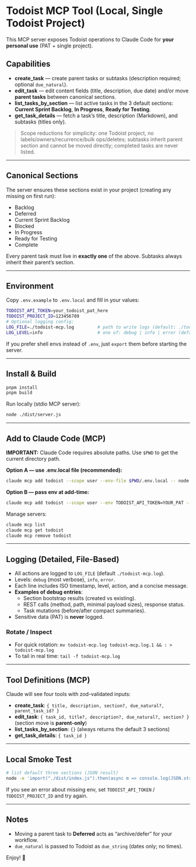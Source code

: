 # Todoist MCP Tool (Local, Single Todoist Project)

This MCP server exposes Todoist operations to Claude Code for **your personal use** (PAT + single project).

## Capabilities
- **create_task** — create parent tasks or subtasks (description required; optional `due_natural`).
- **edit_task** — edit content fields (title, description, due date) and/or move **parent tasks** between canonical sections.
- **list_tasks_by_section** — list active tasks in the 3 default sections: **Current Sprint Backlog**, **In Progress**, **Ready for Testing**.
- **get_task_details** — fetch a task’s title, description (Markdown), and subtasks (titles only).

> Scope reductions for simplicity: one Todoist project, no labels/owners/recurrence/bulk ops/deletes; subtasks inherit parent section and cannot be moved directly; completed tasks are never listed.

---

## Canonical Sections
The server ensures these sections exist in your project (creating any missing on first run):

- Backlog
- Deferred
- Current Sprint Backlog
- Blocked
- In Progress
- Ready for Testing
- Complete

Every parent task must live in **exactly one** of the above. Subtasks always inherit their parent’s section.

---

## Environment
Copy `.env.example` to `.env.local` and fill in your values:

```bash
TODOIST_API_TOKEN=your_todoist_pat_here
TODOIST_PROJECT_ID=123456789
# Optional logging config:
LOG_FILE=./todoist-mcp.log         # path to write logs (default: ./todoist-mcp.log)
LOG_LEVEL=info                     # one of: debug | info | error (default: info)
```

If you prefer shell envs instead of `.env`, just `export` them before starting the server.

---

## Install & Build
```bash
pnpm install
pnpm build
```

Run locally (stdio MCP server):
```bash
node ./dist/server.js
```

---

## Add to Claude Code (MCP)

**IMPORTANT:** Claude Code requires absolute paths. Use `$PWD` to get the current directory path.

**Option A — use .env.local file (recommended):**
```bash
claude mcp add todoist --scope user --env-file $PWD/.env.local -- node $PWD/dist/server.js
```

**Option B — pass env at add-time:**
```bash
claude mcp add todoist --scope user --env TODOIST_API_TOKEN=YOUR_PAT --env TODOIST_PROJECT_ID=123456789 --env LOG_LEVEL=debug --env LOG_FILE=$PWD/todoist-mcp.log -- node $PWD/dist/server.js
```

Manage servers:
```bash
claude mcp list
claude mcp get todoist
claude mcp remove todoist
```

---

## Logging (Detailed, File-Based)
- All actions are logged to `LOG_FILE` (default `./todoist-mcp.log`).
- Levels: `debug` (most verbose), `info`, `error`.
- Each line includes ISO timestamp, level, action, and a concise message.
- **Examples of debug entries**:
  - Section bootstrap results (created vs existing).
  - REST calls (method, path, minimal payload sizes), response status.
  - Task mutations (before/after compact summaries).
- Sensitive data (PAT) is **never** logged.

### Rotate / Inspect
- For quick rotation: `mv todoist-mcp.log todoist-mcp.log.1 && : > todoist-mcp.log`
- To tail in real time: `tail -f todoist-mcp.log`

---

## Tool Definitions (MCP)
Claude will see four tools with zod-validated inputs:

- **create_task**: `{ title, description, section?, due_natural?, parent_task_id? }`
- **edit_task**: `{ task_id, title?, description?, due_natural?, section? }` (section move is **parent-only**)
- **list_tasks_by_section**: `{}` (always returns the default 3 sections)
- **get_task_details**: `{ task_id }`

---

## Local Smoke Test
```bash
# list default three sections (JSON result)
node -e 'import("./dist/index.js").then(async m => console.log(JSON.stringify(await m.todoist_tool({action:"list_tasks_by_section",args:{}}),null,2)))'
```

If you see an error about missing env, set `TODOIST_API_TOKEN` / `TODOIST_PROJECT_ID` and try again.

---

## Notes
- Moving a parent task to **Deferred** acts as “archive/defer” for your workflow.
- `due_natural` is passed to Todoist as `due_string` (dates only; no times).

Enjoy! 🧰

